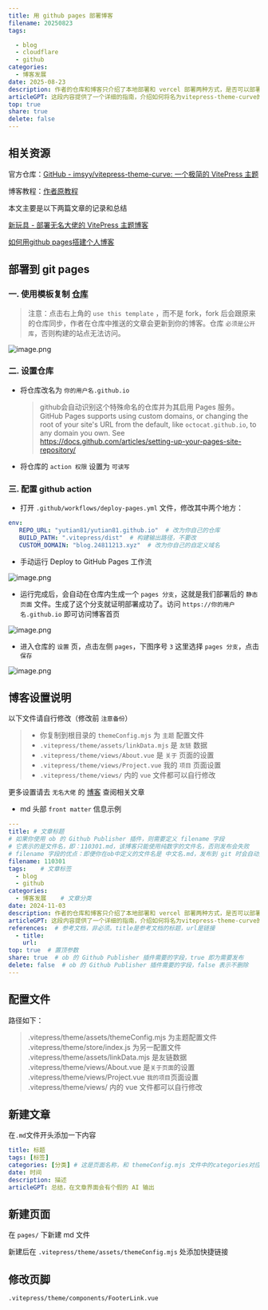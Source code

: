 ```yaml
---
title: 用 github pages 部署博客  
filename: 20250823  
tags:  

  - blog  
  - cloudflare  
  - github  
categories:  
  - 博客发展 
date: 2025-08-23  
description: 作者的仓库和博客只介绍了本地部署和 vercel 部署两种方式，是否可以部署到 github pages 和 cf pages 呢？答案是可以的！  
articleGPT: 这段内容提供了一个详细的指南，介绍如何将名为vitepress-theme-curve的VitePress主题博客部署到GitHub Pages和Cloudflare Pages。步骤包括从模板复制仓库、设置仓库名称和权限、配置GitHub Actions以及绑定自定义域名。同时，也提供了关于如何在Cloudflare Pages上部署的两种方法。文档最后提到了一些需要用户自行修改的设置文件，以及提供了作者博客的链接，用户可以查阅更多相关设置的指南。  
top: true  
share: true  
delete: false  
---
```



## 相关资源  

官方仓库：[GitHub - imsyy/vitepress-theme-curve: 一个极简的 VitePress 主题](https://github.com/imsyy/vitepress-theme-curve)  

博客教程：[作者原教程](https://blog.imsyy.top/posts/2024/0320)  

本文主要是以下两篇文章的记录和总结

[新玩具 - 部署无名大佬的 VitePress 主题博客](https://blog2.811520.xyz/posts/2024-11/110301)

[如何用github pages搭建个人博客](https://tsh1203.github.io/posts/2024/1034)



## 部署到 git pages  

### 一. 使用模板复制 [仓库](https://github.com/yutian81/)  

> 注意：点击右上角的 `use this template` ，而不是 fork，fork 后会跟原来的仓库同步，作者在仓库中推送的文章会更新到你的博客。仓库 `必须是公开库`，否则构建的站点无法访问。  

![image.png](https://pan.811520.xyz/2024-11/1730619531-image.webp)  

### 二. 设置仓库  

- 将仓库改名为 `你的用户名.github.io`  

  > github会自动识别这个特殊命名的仓库并为其启用 Pages 服务。
  > GitHub Pages supports using custom domains, or changing the root of your site's URL from the default, like `octocat.github.io`, to any domain you own. See https://docs.github.com/articles/setting-up-your-pages-site-repository/

- 将仓库的 `action 权限` 设置为 `可读写`
### 三. 配置 github action  

- 打开 `.github/workflows/deploy-pages.yml` 文件，修改其中两个地方：
  
```yml  
env:  
   REPO_URL: "yutian81/yutian81.github.io"  # 改为你自己的仓库  
   BUILD_PATH: ".vitepress/dist"  # 构建输出路径，不要改  
   CUSTOM_DOMAIN: "blog.24811213.xyz"  # 改为你自己的自定义域名  
```

- 手动运行 Deploy to GitHub Pages 工作流  
  

![image.png](https://pan.811520.xyz/2024-11/1730620765-image.webp)  

- 运行完成后，会自动在仓库内生成一个 `pages 分支`，这就是我们部署后的 `静态页面` 文件。生成了这个分支就证明部署成功了。访问 `https://你的用户名.github.io` 即可访问博客首页  
  

![image.png](https://pan.811520.xyz/2024-11/1730620832-image.webp)  

- 进入仓库的 `设置` 页，点击左侧 `pages`，下图序号 `3` 这里选择 `pages 分支`，点击 `保存`  
  

![image.png](https://pan.811520.xyz/2024-11/1730620958-image.webp)    

## 博客设置说明  

 以下文件请自行修改（修改前 `注意备份`）  

> -  你复制到根目录的 `themeConfig.mjs` 为 `主题` 配置文件  
> -  `.vitepress/theme/assets/linkData.mjs` 是 `友链` 数据  
> -  `.vitepress/theme/views/About.vue` 是 `关于` 页面的设置  
> -  `.vitepress/theme/views/Project.vue` 我的 `项目` 页面设置  
> -  `.vitepress/theme/views/` 内的 `vue` 文件都可以自行修改  

更多设置请去 `无名大佬` 的 [博客](https://blog.imsyy.top/) 查阅相关文章  

- md 头部 `front matter` 信息示例  
  
```yml  
---    
title: # 文章标题  
# 如果你使用 ob 的 Github Publisher 插件，则需要定义 filename 字段  
# 它表示的是文件名，即：110301.md，该博客只能使用纯数字的文件名，否则发布会失败  
# filename 字段的优点：即便你在ob中定义的文件名是 中文名.md，发布到 git 时会自动变为 数字.md  
filename: 110301  
tags:    # 文章标签
  - blog     
  - github    
categories:    
  - 博客发展    # 文章分类
date: 2024-11-03    
description: 作者的仓库和博客只介绍了本地部署和 vercel 部署两种方式，是否可以部署到 github pages 和 cf pages 呢？答案是可以的！    
articleGPT: 这段内容提供了一个详细的指南，介绍如何将名为vitepress-theme-curve的VitePress主题博客部署到GitHub Pages和Cloudflare Pages。步骤包括从模板复制仓库、设置仓库名称和权限、配置GitHub Actions以及绑定自定义域名。同时，也提供了关于如何在Cloudflare Pages上部署的两种方法。文档最后提到了一些需要用户自行修改的设置文件，以及提供了作者博客的链接，用户可以查阅更多相关设置的指南。    
references:  # 参考文档，非必须。title是参考文档的标题，url是链接  
  - title:     
    url:     
top: true  # 置顶参数  
share: true  # ob 的 Github Publisher 插件需要的字段，true 即为需要发布  
delete: false  # ob 的 Github Publisher 插件需要的字段，false 表示不删除  
---  
```
## 配置文件
路径如下：

>.vitepress/theme/assets/themeConfig.mjs 为主题配置文件
.vitepress/theme/store/index.js 为另一配置文件
.vitepress/theme/assets/linkData.mjs 是友链数据
.vitepress/theme/views/About.vue 是`关于页面`的设置
.vitepress/theme/views/Project.vue `我的项目`页面设置
.vitepress/theme/views/ 内的 vue 文件都可以自行修改

## 新建文章
在`.md`文件开头添加一下内容
```yml
title: 标题
tags: [标签]
categories: [分类] # 这是页面名称，和 themeConfig.mjs 文件中的categories对应
date: 时间
description: 描述
articleGPT: 总结，在文章界面会有个假的 AI 输出
```

## 新建页面
在 `pages/` 下新建 md 文件

新建后在 `.vitepress/theme/assets/themeConfig.mjs` 处添加快捷链接

## 修改页脚

`.vitepress/theme/components/FooterLink.vue`
